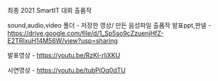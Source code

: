 최종 2021 SmartIT 대회 출품작

sound,audio,video 폴더 - 저장한 영상/ 만든 음성파일
출품작 발표ppt,판넬 - https://drive.google.com/file/d/1_Sp5so9cZzuenjHfZ-E2TRlxuH14M56W/view?usp=sharing

발표영상 - https://youtu.be/RzKl-rliXKU

시연영상 - https://youtu.be/tubPjOq0dTU

